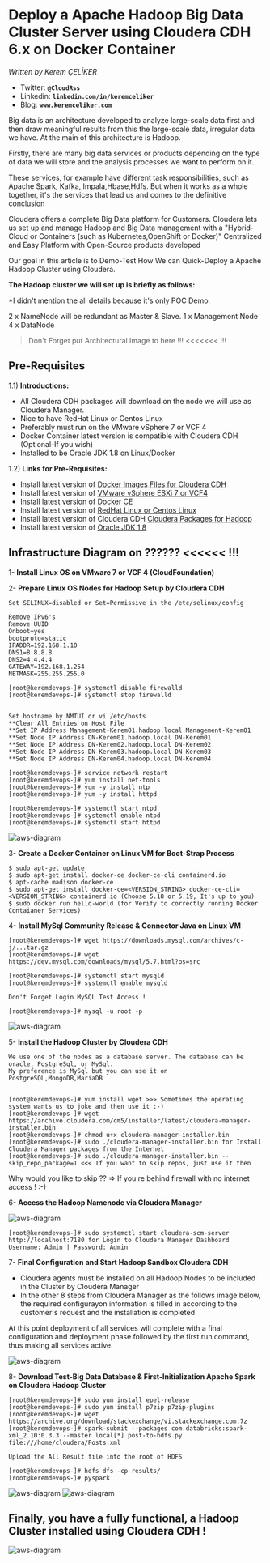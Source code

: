 # Deploy a Apache Hadoop Big Data Cluster Server using Cloudera CDH 6.x on Docker Container
*Written by Kerem ÇELİKER*
- Twitter: **`@CloudRss`**
- Linkedin: **`linkedin.com/in/keremceliker`**
- Blog: **`www.keremceliker.com`**

Big data is an architecture developed to analyze large-scale data first and then draw meaningful results from this the large-scale data, irregular data we have. At the main of this architecture is Hadoop. 

Firstly, there are many big data services or products depending on the type of data we will store and the analysis processes we want to perform on it.

These services, for example have different task responsibilities, such as Apache Spark, Kafka, Impala,Hbase,Hdfs. But when it works as a whole together, it's the services that lead us and comes to the definitive conclusion

Cloudera offers a complete Big Data platform for Customers. Cloudera lets us set up and manage Hadoop and Big Data management with a "Hybrid-Cloud or Containers (such as Kubernetes,OpenShift or Docker)" Centralized and Easy Platform with Open-Source products developed

Our goal in this article is to Demo-Test How We can Quick-Deploy a Apache Hadoop Cluster using Cloudera.


**The Hadoop cluster we will set up is briefly as follows:**

*I didn't mention the all details because it's only POC Demo.

2 x NameNode will be redundant as Master & Slave.
1 x Management Node
4 x DataNode

> Don't Forget put Architectural Image to here !!! <<<<<<< !!!




## Pre-Requisites

1.1) **Introductions:**

- All Cloudera CDH packages will download on the node we will use as Cloudera Manager.
- Nice to have RedHat Linux or Centos Linux 
- Preferably must run on the VMware vSphere 7 or VCF 4
- Docker Container latest version is compatible with Cloudera CDH (Optional-If you wish)
- Installed to be Oracle JDK 1.8 on Linux/Docker


1.2) **Links for Pre-Requisites:**

-	Install latest version of  [Docker Images Files for Cloudera CDH](https://hub.docker.com/r/cloudera/sandbox-cdh/tags)
  -	Install latest version of [VMware vSphere ESXi 7 or VCF4](https://www.vmware.com/go/cloudfoundation-download)
  -	Install latest version of  [Docker CE](https://docs.docker.com/install/linux/docker-ce/)
  - Install latest version of [RedHat Linux or Centos Linux](http://isoredirect.centos.org/centos/7/isos/x86_64/)
  - Install latest version of Cloudera CDH [Cloudera Packages for Hadoop](https://archive.cloudera.com/cm6/6.3.1/)
  - Install latest version of [Oracle JDK 1.8](https://www.oracle.com/technetwork/java/javase/downloads/jdk8-downloads-2133151.html)


## Infrastructure Diagram on ?????? <<<<<< !!!




1- **Install Linux OS on VMware 7 or VCF 4 (CloudFoundation)**





2- **Prepare Linux OS Nodes for Hadoop Setup by Cloudera CDH**
```
Set SELINUX=disabled or Set=Permissive in the /etc/selinux/config

Remove IPv6's 
Remove UUID 
Onboot=yes
bootproto=static
IPADDR=192.168.1.10
DNS1=8.8.8.8
DNS2=4.4.4.4
GATEWAY=192.168.1.254
NETMASK=255.255.255.0

[root@keremdevops-]# systemctl disable firewalld
[root@keremdevops-]# systemctl stop firewalld


Set hostname by NMTUI or vi /etc/hosts
**Clear All Entries on Host File
**Set IP Address Management-Kerem01.hadoop.local Management-Kerem01
**Set Node IP Address DN-Kerem01.hadoop.local DN-Kerem01
**Set Node IP Address DN-Kerem02.hadoop.local DN-Kerem02
**Set Node IP Address DN-Kerem03.hadoop.local DN-Kerem03
**Set Node IP Address DN-Kerem04.hadoop.local DN-Kerem04

[root@keremdevops-]# service network restart
[root@keremdevops-]# yum install net-tools
[root@keremdevops-]# yum -y install ntp
[root@keremdevops-]# yum -y install httpd

[root@keremdevops-]# systemctl start ntpd
[root@keremdevops-]# systemctl enable ntpd
[root@keremdevops-]# systemctl start httpd
```

![aws-diagram](images/31.JPG)


3- **Create a Docker Container on Linux VM for Boot-Strap Process**
```
$ sudo apt-get update
$ sudo apt-get install docker-ce docker-ce-cli containerd.io
$ apt-cache madison docker-ce
$ sudo apt-get install docker-ce=<VERSION_STRING> docker-ce-cli=<VERSION_STRING> containerd.io (Choose 5.18 or 5.19, It's up to you)
$ sudo docker run hello-world (for Verify to correctly running Docker Contaianer Services)

```

4- **Install MySql Community Release & Connector Java on Linux VM**
```
[root@keremdevops-]# wget https://downloads.mysql.com/archives/c-j/...tar.gz
[root@keremdevops-]# wget https://dev.mysql.com/downloads/mysql/5.7.html?os=src

[root@keremdevops-]# systemctl start mysqld
[root@keremdevops-]# systemctl enable mysqld

Don't Forget Login MySQL Test Access !

[root@keremdevops-]# mysql -u root -p
```

![aws-diagram](images/mysql.JPG)


5- **Install the Hadoop Cluster by Cloudera CDH**
```
We use one of the nodes as a database server. The database can be oracle, PostgreSql, or MySql. 
My preference is MySql but you can use it on PostgreSQL,MongoDB,MariaDB


[root@keremdevops-]# yum install wget >>> Sometimes the operating system wants us to joke and then use it :-)
[root@keremdevops-]# wget https://archive.cloudera.com/cm5/installer/latest/cloudera-manager-installer.bin
[root@keremdevops-]# chmod u+x cloudera-manager-installer.bin
[root@keremdevops-]# sudo ./cloudera-manager-installer.bin for Install Cloudera Manager packages from the Internet
[root@keremdevops-]# sudo ./cloudera-manager-installer.bin --skip_repo_package=1 <<< If you want to skip repos, just use it then 
```
Why would you like to skip ??  => If you re behind firewall with no internet access ! :-)

6- **Access the Hadoop Namenode via Cloudera Manager**

![aws-diagram](images/22.JPG)

```
[root@keremdevops-]# sudo systemctl start cloudera-scm-server
http://localhost:7180 for Login to Cloudera Manager Dashboard
Username: Admin | Password: Admin
```
7- **Final Configuration and Start Hadoop Sandbox Cloudera CDH**

- Cloudera agents must be installed on all Hadoop Nodes to be included in the Cluster by Cloudera Manager 
- In the other 8 steps from Cloudera Manager as the follows image below, the required configurayon information is filled in according to the customer's request and the installation is completed

At this point deployment of all services will complete with a final configuration and deployment phase followed by the first run command, thus making all services active.

![aws-diagram](images/24.JPG)


 
8- **Download Test-Big Data Database & First-Initialization Apache Spark on Cloudera Hadoop Cluster** 
```
[root@keremdevops-]# sudo yum install epel-release 
[root@keremdevops-]# sudo yum install p7zip p7zip-plugins
[root@keremdevops-]# wget https://archive.org/download/stackexchange/vi.stackexchange.com.7z
[root@keremdevops-]# spark-submit --packages com.databricks:spark-xml_2.10:0.3.3 --master local[*] post-to-hdfs.py file:///home/cloudera/Posts.xml
```

```
Upload the All Result file into the root of HDFS 

[root@keremdevops-]# hdfs dfs -cp results/
[root@keremdevops-]# pyspark
```
![aws-diagram](images/spark.JPG)
![aws-diagram](images/spark_ui.JPG)


## Finally, you have a fully functional, a Hadoop Cluster installed using Cloudera CDH !


![aws-diagram](images/27.JPG)





